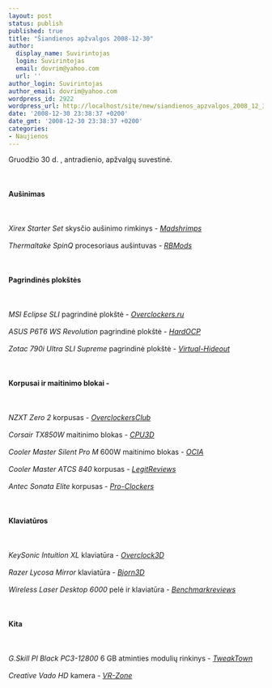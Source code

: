 ```yaml
---
layout: post
status: publish
published: true
title: "Šiandienos apžvalgos 2008-12-30"
author:
  display_name: Suvirintojas
  login: Suvirintojas
  email: dovrim@yahoo.com
  url: ''
author_login: Suvirintojas
author_email: dovrim@yahoo.com
wordpress_id: 2922
wordpress_url: http://localhost/site/new/siandienos_apzvalgos_2008_12_30/
date: '2008-12-30 23:38:37 +0200'
date_gmt: '2008-12-30 23:38:37 +0200'
categories:
- Naujienos
---
```

<p>Gruodžio 30 d. , antradienio, apžvalgų suvestinė.<br />
<br><br />
<br><b>Aušinimas</b><br />
<br><br />
<br><i>Xirex Starter Set</i> skysčio aušinimo rimkinys - <i><a class="ns" href="http://www.madshrimps.be/?action=getarticle&amp;articID=832">Madshrimps</a></i><br />
<br><i>Thermaltake SpinQ</i> procesoriaus aušintuvas - <i><a class="ns" href="http://www.rbmods.com/Articles/Thermaltake/Spinq_cpucooler/1.php">RBMods</a></i><br />
<br><br />
<br><b>Pagrindinės plokštės</b><br />
<br><br />
<br><i>MSI Eclipse SLI</i> pagrindinė plokštė - <i><a class="ns" href="http://www.overclockers.ru/lab/31521.shtml">Overclockers.ru</a></i><br />
<br><i>ASUS P6T6 WS Revolution</i> pagrindinė plokštė - <i><a class="ns" href="http://enthusiast.hardocp.com/article.html?art=MTYwMiwxLCxoZW50aHVzaWFzdA==">HardOCP</a></i><br />
<br><i>Zotac 790i Ultra SLI Supreme</i> pagrindinė plokštė - <i><a class="ns" href="http://www.virtual-hideout.net/reviews/Zotac_790i_Ultra_SLI/index.shtml">Virtual-Hideout</a></i><br />
<br><br />
<br><b>Korpusai ir maitinimo blokai - </b><br />
<br><br />
<br><i>NZXT Zero 2</i> korpusas - <i><a class="ns" href="http://www.overclockersclub.com/reviews/nzxtzero2/">OverclockersClub</a></i><br />
<br><i>Corsair TX850W</i> maitinimo blokas - <i><a class="ns" href="http://www.cpu3d.com/review/6893-1/corsair-tx850w-power-supply/introduction.html">CPU3D</a></i><br />
<br><i>Cooler Master Silent Pro M</i> 600W maitinimo blokas - <i><a class="ns" href="http://www.ocia.net/reviews/cmsilentprom600/page1.shtml">OCIA</a></i><br />
<br><i>Cooler Master ATCS 840</i> korpusas - <i><a class="ns" href="http://www.legitreviews.com/article/859/1/">LegitReviews</a></i><br />
<br><i>Antec Sonata Elite</i> korpusas - <i><a class="ns" href="http://www.pro-clockers.com/reviews/?id=130">Pro-Clockers</a></i><br />
<br><br />
<br><b>Klaviatūros</b><br />
<br><br />
<br><i>KeySonic Intuition XL</i> klaviatūra - <i><a class="ns" href="http://overclock3d.net/reviews.php?/input_devices/keysonic_intuition_xl/1">Overclock3D</a></i><br />
<br><i>Razer Lycosa Mirror</i> klaviatūra - <i><a class="ns" href="http://bjorn3d.com/read.php?cID=1447">Bjorn3D</a></i><br />
<br><i>Wireless Laser Desktop 6000</i> pelė ir klaviatūra - <i><a class="ns" href="http://benchmarkreviews.com/index.php?option=com_content&amp;task=view&amp;id=277&amp;Itemid=65">Benchmarkreviews</a></i><br />
<br><br />
<br><b>Kita</b><br />
<br><br />
<br><i>G.Skill PI Black PC3-12800</i> 6 GB atminties modulių rinkinys - <i><a class="ns" href="http://www.tweaktown.com/reviews/1698/g_skill_pi_black_pc3_12800_1600mhz_cl8_6gb_memory_kit/index.html">TweakTown</a></i><br />
<br><i>Creative Vado HD</i> kamera - <i><a class="ns" href="http://vr-zone.com/articles/creative-vado-hd/6362.html">VR-Zone</a></i><br />
<br><br />
<br><br />
<br></p>
